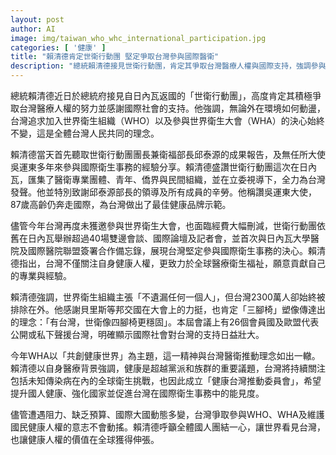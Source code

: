 ```yaml
---
layout: post
author: AI
image: img/taiwan_who_whc_international_participation.jpg
categories: [ '健康' ]
title: "賴清德肯定世衛行動團 堅定爭取台灣參與國際醫衛"
description: "總統賴清德接見世衛行動團，肯定其爭取台灣醫療人權與國際支持，強調參與WHA決心不變，儘管面臨阻礙與資源受限，團隊仍積極推動國際合作，展現台灣對全球醫衛貢獻與健康人權堅持。"
---
```

總統賴清德近日於總統府接見自日內瓦返國的「世衛行動團」，高度肯定其積極爭取台灣醫療人權的努力並感謝國際社會的支持。他強調，無論外在環境如何動盪，台灣追求加入世界衛生組織（WHO）以及參與世界衛生大會（WHA）的決心始終不變，這是全體台灣人民共同的理念。

賴清德當天首先聽取世衛行動團團長兼衛福部長邱泰源的成果報告，及無任所大使吳運東多年來參與國際衛生事務的經驗分享。賴清德盛讚世衛行動團這次在日內瓦，匯集了醫衛專業團體、青年、僑界與民間組織，並在立委視導下，全力為台灣發聲。他並特別致謝邱泰源部長的領導及所有成員的辛勞。他稱讚吳運東大使，87歲高齡仍奔走國際，為台灣做出了最佳健康品牌示範。

儘管今年台灣再度未獲邀參與世界衛生大會，也面臨經費大幅刪減，世衛行動團依舊在日內瓦舉辦超過40場雙邊會談、國際論壇及記者會，並首次與日內瓦大學醫院及國際醫院聯盟簽署合作備忘錄，展現台灣堅定參與國際衛生事務的決心。賴清德指出，台灣不僅關注自身健康人權，更致力於全球醫療衛生福祉，願意貢獻自己的專業與經驗。

賴清德強調，世界衛生組織主張「不遺漏任何一個人」，但台灣2300萬人卻始終被排除在外。他感謝貝里斯等邦交國在大會上的力挺，也肯定「三腳椅」塑像傳達出的理念：「有台灣，世衛像四腳椅更穩固」。本屆會議上有26個會員國及歐盟代表公開或私下聲援台灣，明確顯示國際社會對台灣的支持日益壯大。

今年WHA以「共創健康世界」為主題，這一精神與台灣醫衛推動理念如出一轍。賴清德以自身醫療背景強調，健康是超越黨派和族群的重要議題，台灣將持續關注包括未知傳染病在內的全球衛生挑戰，也因此成立「健康台灣推動委員會」，希望提升國人健康、強化國家並促進台灣在國際衛生事務中的能見度。

儘管遭遇阻力、缺乏預算、國際大國動態多變，台灣爭取參與WHO、WHA及維護國民健康人權的意志不會動搖。賴清德呼籲全體國人團結一心，讓世界看見台灣，也讓健康人權的價值在全球獲得伸張。